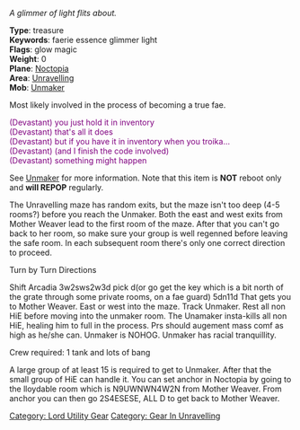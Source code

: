 *A glimmer of light flits about.*

**Type**: treasure  
**Keywords**: faerie essence glimmer light  
**Flags**: glow magic  
**Weight**: 0  
**Plane**: [Noctopia](:Category:Noctopia.md "wikilink")  
**Area**: [Unravelling](:Category:Unravelling.md "wikilink")  
**Mob**: [Unmaker](Unmaker "wikilink")

Most likely involved in the process of becoming a true fae.

<font color=purple> (Devastant) you just hold it in inventory  
(Devastant) that's all it does  
(Devastant) but if you have it in inventory when you troika...  
(Devastant) (and I finish the code involved)  
(Devastant) something might happen  
</font>

See [Unmaker](Unmaker "wikilink") for more information. Note that this
item is **NOT** reboot only and **will REPOP** regularly.

The Unravelling maze has random exits, but the maze isn't too deep (4-5
rooms?) before you reach the Unmaker. Both the east and west exits from
Mother Weaver lead to the first room of the maze. After that you can't
go back to her room, so make sure your group is well regenned before
leaving the safe room. In each subsequent room there's only one correct
direction to proceed.

Turn by Turn Directions

Shift Arcadia 3w2sws2w3d pick d(or go get the key which is a bit north
of the grate through some private rooms, on a fae guard) 5dn11d That
gets you to Mother Weaver. East or west into the maze. Track Unmaker.
Rest all non HiE before moving into the unmaker room. The Unamaker
insta-kills all non HiE, healing him to full in the process. Prs should
augement mass comf as high as he/she can. Unmaker is NOHOG. Unmaker has
racial tranquillity.

Crew required: 1 tank and lots of bang

A large group of at least 15 is required to get to Unmaker. After that
the small group of HiE can handle it. You can set anchor in Noctopia by
going to the lloydable room which is N9UWNWN4W2N from Mother Weaver.
From anchor you can then go 2S4ESESE, ALL D to get back to Mother
Weaver.

[Category: Lord Utility Gear](Category:_Lord_Utility_Gear "wikilink")
[Category: Gear In
Unravelling](Category:_Gear_In_Unravelling "wikilink")
